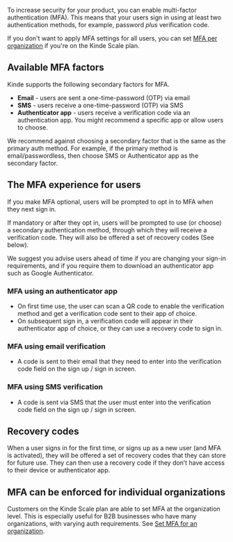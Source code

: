 
To increase security for your product, you can enable multi-factor authentication (MFA). This means that your users sign in using at least two authentication methods, for example, password _plus_ verification code.

If you don't want to apply MFA settings for all users, you can set [MFA per organization](/authenticate/multi-factor-auth/mfa-per-org/) if you're on the Kinde Scale plan.

## **Available MFA factors**

Kinde supports the following secondary factors for MFA.

- **Email** - users are sent a one-time-password (OTP) via email
- **SMS** - users receive a one-time-password (OTP) via SMS
- **Authenticator app** - users receive a verification code via an authentication app. You might recommend a specific app or allow users to choose.

We recommend against choosing a secondary factor that is the same as the primary auth method. For example, if the primary method is email/passwordless, then choose SMS or Authenticator app as the secondary factor.

## **The MFA experience for users**

If you make MFA optional, users will be prompted to opt in to MFA when they next sign in.

If mandatory or after they opt in, users will be prompted to use (or choose) a secondary authentication method, through which they will receive a verification code. They will also be offered a set of recovery codes (See below).

We suggest you advise users ahead of time if you are changing your sign-in requirements, and if you require them to download an authenticator app such as Google Authenticator.

### MFA **using an authenticator app**

- On first time use, the user can scan a QR code to enable the verification method and get a verification code sent to their app of choice.
- On subsequent sign in, a verification code will appear in their authenticator app of choice, or they can use a recovery code to sign in.

### MFA **using email verification**

- A code is sent to their email that they need to enter into the verification code field on the sign up / sign in screen.

### MFA **using SMS verification**

- A code is sent via SMS that the user must enter into the verification code field on the sign up / sign in screen.

## **Recovery codes**

When a user signs in for the first time, or signs up as a new user (and MFA is activated), they will be offered a set of recovery codes that they can store for future use. They can then use a recovery code if they don’t have access to their device or authenticator app.

## MFA can be enforced for individual organizations

Customers on the Kinde Scale plan are able to set MFA at the organization level. This is especially useful for B2B businesses who have many organizations, with varying auth requirements. See [Set MFA for an organization](/authenticate/multi-factor-auth/mfa-per-org/).
